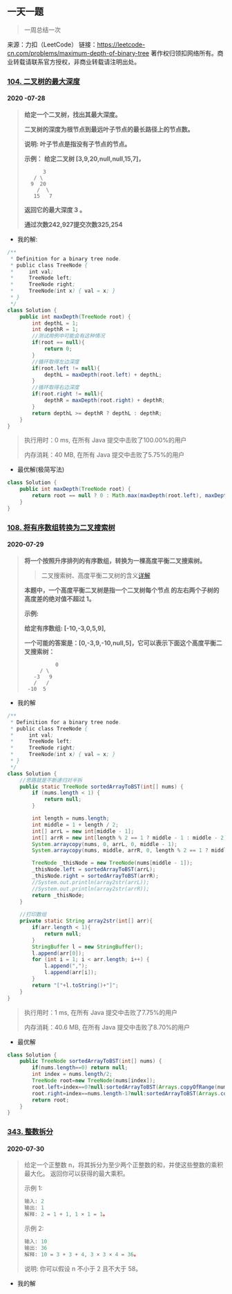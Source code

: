 ## 一天一题

> 一周总结一次

来源：力扣（LeetCode）
链接：https://leetcode-cn.com/problems/maximum-depth-of-binary-tree
著作权归领扣网络所有。商业转载请联系官方授权，非商业转载请注明出处。



### [104. 二叉树的最大深度](https://leetcode-cn.com/problems/maximum-depth-of-binary-tree/)

#### 2020 -07-28 

> **给定一个二叉树，找出其最大深度。**
>
> **二叉树的深度为根节点到最远叶子节点的最长路径上的节点数。**
>
> **说明: 叶子节点是指没有子节点的节点。**
>
> **示例：**
> **给定二叉树 [3,9,20,null,null,15,7]，**
>
> ```shell
> 		3
>    / \
>   9  20
>     /  \
>    15   7
> ```
>
> **返回它的最大深度 3 。**
>
> **通过次数242,927提交次数325,254**

- 我的解:

```java
/**
 * Definition for a binary tree node.
 * public class TreeNode {
 *     int val;
 *     TreeNode left;
 *     TreeNode right;
 *     TreeNode(int x) { val = x; }
 * }
 */
class Solution {
    public int maxDepth(TreeNode root) {
        int depthL = 1;
        int depthR = 1;
        //测试用例中可能会有这种情况
        if(root == null){
            return 0;
        }
        //循环取得左边深度
        if(root.left != null){
            depthL = maxDepth(root.left) + depthL;
        }
        //循环取得右边深度
        if(root.right != null){
            depthR = maxDepth(root.right) + depthR;
        }
        return depthL >= depthR ? depthL : depthR;
    }
}
```

> 执行用时：0 ms, 在所有 Java 提交中击败了100.00%的用户
>
> 内存消耗：40 MB, 在所有 Java 提交中击败了5.75%的用户

- 最优解(极简写法)

```java
class Solution {
    public int maxDepth(TreeNode root) {
        return root == null ? 0 : Math.max(maxDepth(root.left), maxDepth(root.right)) + 1;
    }
}
```



### [108. 将有序数组转换为二叉搜索树](https://leetcode-cn.com/problems/convert-sorted-array-to-binary-search-tree/)

#### 2020-07-29

> **将一个按照升序排列的有序数组，转换为一棵高度平衡二叉搜索树。**
>
> > 二叉搜索树、高度平衡二叉树的含义[详解](https://blog.csdn.net/tanrui519521/article/details/80935348)
>
> **本题中，一个高度平衡二叉树是指一个二叉树每个节点 的左右两个子树的高度差的绝对值不超过 1。**
>
> **示例:**
>
> **给定有序数组: [-10,-3,0,5,9],**
>
> **一个可能的答案是：[0,-3,9,-10,null,5]，它可以表示下面这个高度平衡二叉搜索树：**
>
>      			0
>          / \
>        -3   9
>        /   /
>      -10  5

- 我的解

```java
/**
 * Definition for a binary tree node.
 * public class TreeNode {
 *     int val;
 *     TreeNode left;
 *     TreeNode right;
 *     TreeNode(int x) { val = x; }
 * }
 */
class Solution {
  	//思路就是不断递归对半拆
    public static TreeNode sortedArrayToBST(int[] nums) {
        if (nums.length < 1) {
            return null;
        }

      	int length = nums.length;
        int middle = 1 + length / 2;
        int[] arrL = new int[middle - 1];
        int[] arrR = new int[length % 2 == 1 ? middle - 1 : middle - 2];
        System.arraycopy(nums, 0, arrL, 0, middle - 1);
        System.arraycopy(nums, middle, arrR, 0, length % 2 == 1 ? middle - 1 : middle - 2);

        TreeNode _thisNode = new TreeNode(nums[middle - 1]);
        _thisNode.left = sortedArrayToBST(arrL);
        _thisNode.right = sortedArrayToBST(arrR);
        //System.out.println(array2str(arrL));
        //System.out.println(array2str(arrR));
        return _thisNode;
    }
  	
  	//打印数组
  	private static String array2str(int[] arr){
        if(arr.length < 1){
            return null;
        }
        StringBuffer l = new StringBuffer();
        l.append(arr[0]);
        for (int i = 1; i < arr.length; i++) {
            l.append(",");
            l.append(arr[i]);
        }
        return "["+l.toString()+"]";
    }
}
```

> 执行用时：1 ms, 在所有 Java 提交中击败了7.75%的用户
>
> 内存消耗：40.6 MB, 在所有 Java 提交中击败了8.70%的用户

- 最优解

```java
class Solution {
    public TreeNode sortedArrayToBST(int[] nums) {
        if(nums.length==0) return null;
        int index = nums.length/2;
        TreeNode root=new TreeNode(nums[index]);
        root.left=index==0?null:sortedArrayToBST(Arrays.copyOfRange(nums,0,index));
        root.right=index==nums.length-1?null:sortedArrayToBST(Arrays.copyOfRange(nums,index+1,nums.length));
        return root;
    }
}
```



### [343. 整数拆分](https://leetcode-cn.com/problems/integer-break/) 

#### 2020-07-30

> 给定一个正整数 n，将其拆分为至少两个正整数的和，并使这些整数的乘积最大化。 返回你可以获得的最大乘积。
>
> 示例 1:
>
> ```js
> 输入: 2
> 输出: 1
> 解释: 2 = 1 + 1, 1 × 1 = 1。
> ```
>
> 示例 2:
>
> ```js
> 输入: 10
> 输出: 36
> 解释: 10 = 3 + 3 + 4, 3 × 3 × 4 = 36。
> ```
>
> 说明: 你可以假设 n 不小于 2 且不大于 58。

- 我的解

```java

```

